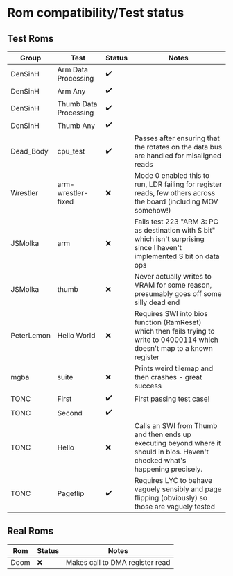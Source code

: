 # Rom compatibility/Test status

## Test Roms

| Group      | Test                  | Status             | Notes |
| ---------- | --------------------- | ------------------ | ----- |
| DenSinH    | Arm Data Processing   | :heavy_check_mark: |       |
| DenSinH    | Arm Any               | :heavy_check_mark: |       |
| DenSinH    | Thumb Data Processing | :heavy_check_mark: |       |
| DenSinH    | Thumb Any             | :heavy_check_mark: |       |
| Dead_Body  | cpu_test              | :heavy_check_mark: | Passes after ensuring that the rotates on the data bus are handled for misaligned reads |
| Wrestler   | arm-wrestler-fixed    | :x:                | Mode 0 enabled this to run, LDR failing for register reads, few others across the board (including MOV somehow!) |
| JSMolka    | arm                   | :x:                | Fails test 223 "ARM 3: PC as destination with S bit" which isn't surprising since I haven't implemented S bit on data ops |
| JSMolka    | thumb                 | :x:                | Never actually writes to VRAM for some reason, presumably goes off some silly dead end |
| PeterLemon | Hello World           | :x:                | Requires SWI into bios function (RamReset) which then fails trying to write to 04000114 which doesn't map to a known register |
| mgba       | suite                 | :x:                | Prints weird tilemap and then crashes - great success |
| TONC       | First                 | :heavy_check_mark: | First passing test case! |
| TONC       | Second                | :heavy_check_mark: |  |
| TONC       | Hello                 | :x:                | Calls an SWI from Thumb and then ends up executing beyond where it should in bios. Haven't checked what's happening precisely. |
| TONC       | Pageflip              | :heavy_check_mark: | Requires LYC to behave vaguely sensibly and page flipping (obviously) so those are vaguely tested |

## Real Roms

| Rom   | Status | Notes |
| ----- | ------ | ----- |
| Doom  | :x:    | Makes call to DMA register read |